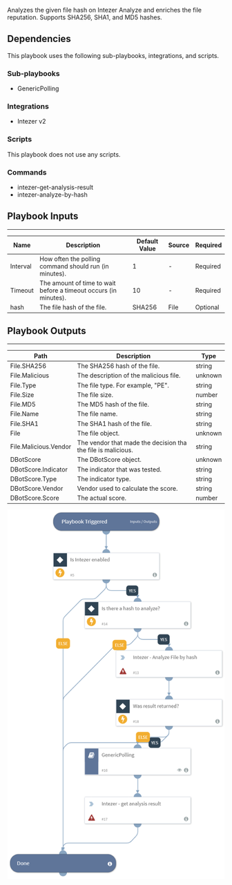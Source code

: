 Analyzes the given file hash on Intezer Analyze and enriches the file reputation. Supports SHA256, SHA1, and MD5 hashes.

## Dependencies
This playbook uses the following sub-playbooks, integrations, and scripts.

### Sub-playbooks
* GenericPolling

### Integrations
* Intezer v2

### Scripts
This playbook does not use any scripts.

### Commands
* intezer-get-analysis-result
* intezer-analyze-by-hash

## Playbook Inputs
---

| **Name** | **Description** | **Default Value** | **Source** | **Required** |
| --- | --- | --- | --- | --- |
| Interval | How often the polling command should run (in minutes). | 1 | - | Required |
| Timeout | The amount of time to wait before a timeout occurs (in minutes). | 10 | -  | Required |
| hash | The file hash of the file. | SHA256  | File | Optional |

## Playbook Outputs
---

| **Path** | **Description** | **Type** |
| --- | --- | --- |
| File.SHA256 | The SHA256 hash of the file. | string |
| File.Malicious | The description of the malicious file. | unknown |
| File.Type | The file type. For example, "PE". | string |
| File.Size | The file size. | number |
| File.MD5 | The MD5 hash of the file. | string |
| File.Name | The file name. | string |
| File.SHA1 | The SHA1 hash of the file. | string |
| File | The file object. | unknown |
| File.Malicious.Vendor | The vendor that made the decision tha the file is malicious. | string |
| DBotScore | The DBotScore object. | unknown |
| DBotScore.Indicator | The indicator that was tested. | string |
| DBotScore.Type | The indicator type. | string |
| DBotScore.Vendor | Vendor used to calculate the score. | string |
| DBotScore.Score | The actual score. | number |

![Intezer_Analyze_by_hash](https://github.com/demisto/content/blob/1bdd5229392bd86f0cc58265a24df23ee3f7e662/docs/images/playbooks/Intezer_Analyze_by_hash.png)
